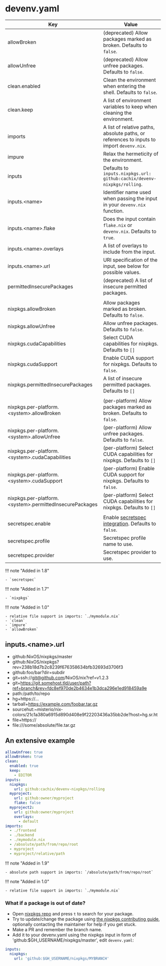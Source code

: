 # devenv.yaml

| Key                                                           | Value                                                                         |
|---------------------------------------------------------------|-------------------------------------------------------------------------------|
| allowBroken                                                   | (deprecated) Allow packages marked as broken. Defaults to `false`.            |
| allowUnfree                                                   | (deprecated) Allow unfree packages. Defaults to `false`.                      |
| clean.enabled                                                 | Clean the environment when entering the shell. Defaults to `false`.           |
| clean.keep                                                    | A list of environment variables to keep when cleaning the environment.        |
| imports                                                       | A list of relative paths, absolute paths, or references to inputs to import ``devenv.nix``. |
| impure                                                        | Relax the hermeticity of the environment.                                     |
| inputs                                                        | Defaults to `inputs.nixpkgs.url: github:cachix/devenv-nixpkgs/rolling`.       |
| inputs.&lt;name&gt;                                           | Identifier name used when passing the input in your ``devenv.nix`` function.  |
| inputs.&lt;name&gt;.flake                                     | Does the input contain ``flake.nix`` or ``devenv.nix``. Defaults to ``true``. |
| inputs.&lt;name&gt;.overlays                                  | A list of overlays to include from the input.                                 |
| inputs.&lt;name&gt;.url                                       | URI specification of the input, see below for possible values.                |
| permittedInsecurePackages                                     | (deprecated) A list of insecure permitted packages.                           |
|                                                               |                                                                               |
| nixpkgs.allowBroken                                           | Allow packages marked as broken. Defaults to `false`.                         |
| nixpkgs.allowUnfree                                           | Allow unfree packages. Defaults to `false`.                                   |
| nixpkgs.cudaCapabilities                                      | Select CUDA capabilities for nixpkgs. Defaults to `[]`                        |
| nixpkgs.cudaSupport                                           | Enable CUDA support for nixpkgs. Defaults to `false`.                         |
| nixpkgs.permittedInsecurePackages                             | A list of insecure permitted packages. Defaults to `[]`                       |
|                                                               |                                                                               |
| nixpkgs.per-platform.&lt;system&gt;.allowBroken               | (per-platform) Allow packages marked as broken. Defaults to `false`.          |
| nixpkgs.per-platform.&lt;system&gt;.allowUnfree               | (per-platform) Allow unfree packages. Defaults to `false`.                    |
| nixpkgs.per-platform.&lt;system&gt;.cudaCapabilities          | (per-platform) Select CUDA capabilities for nixpkgs. Defaults to `[]`         |
| nixpkgs.per-platform.&lt;system&gt;.cudaSupport               | (per-platform) Enable CUDA support for nixpkgs. Defaults to `false`.          |
| nixpkgs.per-platform.&lt;system&gt;.permittedInsecurePackages | (per-platform) Select CUDA capabilities for nixpkgs. Defaults to `[]`         |
|                                                               |                                                                               |
| secretspec.enable                                             | Enable [secretspec integration](../integrations/secretspec.md). Defaults to `false`.                           |
| secretspec.profile                                            | Secretspec profile name to use.                                               |
| secretspec.provider                                           | Secretspec provider to use.                                                   |

!!! note "Added in 1.8"

    - `secretspec`

!!! note "Added in 1.7"

    - `nixpkgs`

!!! note "Added in 1.0"

    - relative file support in imports: `./mymodule.nix`
    - `clean`
    - `impure`
    - `allowBroken`

## inputs.&lt;name&gt;.url

- github:NixOS/nixpkgs/master
- github:NixOS/nixpkgs?rev=238b18d7b2c8239f676358634bfb32693d3706f3
- github:foo/bar?dir=subdir
- git+ssh://git@github.com/NixOS/nix?ref=v1.2.3
- git+https://git.somehost.tld/user/path?ref=branch&rev=fdc8ef970de2b4634e1b3dca296e1ed918459a9e
- path:/path/to/repo
- hg+https://...
- tarball+https://example.com/foobar.tar.gz
- sourcehut:~misterio/nix-colors/21c1a380a6915d890d408e9f22203436a35bb2de?host=hg.sr.ht
- file+https://
- file:///some/absolute/file.tar.gz

## An extensive example

```yaml
allowUnfree: true
allowBroken: true
clean:
  enabled: true
  keep:
    - EDITOR
inputs:
  nixpkgs:
    url: github:cachix/devenv-nixpkgs/rolling
  myproject:
    url: github:owner/myproject
    flake: false
  myproject2:
    url: github:owner/myproject
    overlays:
      - default
imports:
  - ./frontend
  - ./backend
  - ./mymodule.nix
  - /absolute/path/from/repo/root
  - myproject
  - myproject/relative/path
```

!!! note "Added in 1.9"

    - absolute path support in imports: `/absolute/path/from/repo/root`

!!! note "Added in 1.0"

    - relative file support in imports: `./mymodule.nix`

### What if a package is out of date?

- Open [nixpkgs repo](https://github.com/NixOS/nixpkgs) and press `t` to search for your package.
- Try to update/change the package using [the nixpkgs contributing guide](https://nixos.org/manual/nixpkgs/stable/#chap-quick-start), optionally contacting the maintainer for help if you get stuck.
- Make a PR and remember the branch name.
- Add it to your devenv.yaml using the nixpkgs input in form of 'github:$GH_USERNAME/nixpkgs/master', edit `devenv.yaml`:

```yaml
inputs:
  nixpkgs:
    url: 'github:$GH_USERNAME/nixpkgs/MYBRANCH'
```


